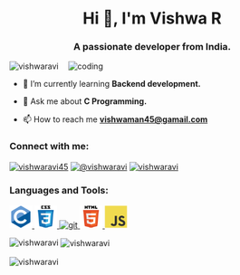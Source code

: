 <h1 align="center">Hi 👋, I'm Vishwa R</h1>
<h3 align="center">A passionate developer from India.</h3>
<img align="right" alt="coding" width="400" src="https://i.pinimg.com/originals/f1/e7/34/f1e734f9cade86fe737a9aa404ad5677.gif">
<p align="left"> <img src="https://komarev.com/ghpvc/?username=vishwaravi&label=Profile%20views&color=0e75b6&style=flat" alt="vishwaravi" /> </p>

- 🌱 I’m currently learning **Backend development.**

- 💬 Ask me about **C Programming.**

- 📫 How to reach me **vishwaman45@gamail.com**

<h3 align="left">Connect with me:</h3>
<p align="left">
<a href="https://linkedin.com/in/vishwaravi45" target="blank"><img align="center" src="https://raw.githubusercontent.com/rahuldkjain/github-profile-readme-generator/master/src/images/icons/Social/linked-in-alt.svg" alt="vishwaravi45" height="30" width="40" /></a>
<a href="https://medium.com/@vishwaravi" target="blank"><img align="center" src="https://raw.githubusercontent.com/rahuldkjain/github-profile-readme-generator/master/src/images/icons/Social/medium.svg" alt="@vishwaravi" height="30" width="40" /></a>
<a href="https://www.leetcode.com/vishwaravi" target="blank"><img align="center" src="https://raw.githubusercontent.com/rahuldkjain/github-profile-readme-generator/master/src/images/icons/Social/leet-code.svg" alt="vishwaravi" height="30" width="40" /></a>
</p>

<h3 align="left">Languages and Tools:</h3>
<p align="left"> <a href="https://www.cprogramming.com/" target="_blank" rel="noreferrer"> <img src="https://raw.githubusercontent.com/devicons/devicon/master/icons/c/c-original.svg" alt="c" width="40" height="40"/> </a> <a href="https://www.w3schools.com/css/" target="_blank" rel="noreferrer"> <img src="https://raw.githubusercontent.com/devicons/devicon/master/icons/css3/css3-original-wordmark.svg" alt="css3" width="40" height="40"/> </a> <a href="https://git-scm.com/" target="_blank" rel="noreferrer"> <img src="https://www.vectorlogo.zone/logos/git-scm/git-scm-icon.svg" alt="git" width="40" height="40"/> </a> <a href="https://www.w3.org/html/" target="_blank" rel="noreferrer"> <img src="https://raw.githubusercontent.com/devicons/devicon/master/icons/html5/html5-original-wordmark.svg" alt="html5" width="40" height="40"/> </a> <a href="https://developer.mozilla.org/en-US/docs/Web/JavaScript" target="_blank" rel="noreferrer"> <img src="https://raw.githubusercontent.com/devicons/devicon/master/icons/javascript/javascript-original.svg" alt="javascript" width="40" height="40"/> </a> </p>

<p><img align="left" src="https://github-readme-stats.vercel.app/api/top-langs?username=vishwaravi&show_icons=true&locale=en&layout=compact" alt="vishwaravi" /></p>

<p>&nbsp;<img align="center" src="https://github-readme-stats.vercel.app/api?username=vishwaravi&show_icons=true&locale=en" alt="vishwaravi" /></p>

<p><img align="center" src="https://github-readme-streak-stats.herokuapp.com/?user=vishwaravi&" alt="vishwaravi" /></p>
